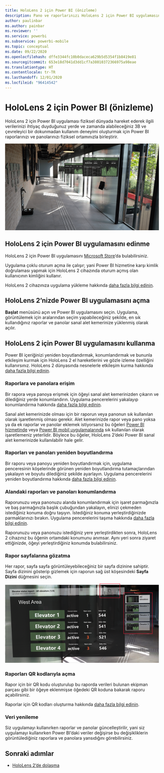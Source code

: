 ```yaml
---
title: HoloLens 2 için Power BI (önizleme)
description: Pano ve raporlarınızı HoloLens 2 için Power BI uygulamasında görüntüleyin.
author: paulinbar
ms.author: painbar
ms.reviewer: ''
ms.service: powerbi
ms.subservice: powerbi-mobile
ms.topic: conceptual
ms.date: 09/22/2020
ms.openlocfilehash: dffe3344fc10b0daceca629b5d5354f1b8419e81
ms.sourcegitcommit: 653e18d7041d3dd1cf7a38010372366975a98eae
ms.translationtype: HT
ms.contentlocale: tr-TR
ms.lasthandoff: 12/01/2020
ms.locfileid: "96414542"
---
```

# <a name="power-bi-for-hololens-2-preview"></a>HoloLens 2 için Power BI (önizleme)
HoloLens 2 için Power BI uygulaması fiziksel dünyada hareket ederek ilgili verilerinizi ihtiyaç duyduğunuz yerde ve zamanda alabileceğiniz 3B ve çevreleyici bir dokunmadan kullanım deneyimi oluşturmak için Power BI raporlarınızı ve panolarınızı fiziksel ortamınızla birleştirir.

![Havada uçan Power BI raporlarını gösteren HoloLens 2 resmi.](media/mobile-hololens2-app/power-bi-hololens2-floating-reports.png)

## <a name="get-the-power-bi-app-for-hololens-2"></a>HoloLens 2 için Power BI uygulamasını edinme 

HoloLens 2 için Power BI uygulamasını [Microsoft Store](https://go.microsoft.com/fwlink/?linkid=526478)’da bulabilirsiniz.

Uygulama çoklu oturum açma ile çalışır; yani Power BI hizmetine karşı kimlik doğrulaması yapmak için HoloLens 2 cihazında oturum açmış olan kullanıcının kimliğini kullanır.

HoloLens 2 cihazınıza uygulama yükleme hakkında [daha fazla bilgi edinin](/hololens/holographic-store-apps).

## <a name="open-the-power-bi-app-on-your-hololens-2"></a>HoloLens 2’nizde Power BI uygulamasını açma

**Başlat** menüsünü açın ve Power BI uygulamasını seçin. Uygulama, görüntülemek için aralarından seçim yapabileceğiniz şekilde, en sık kullandığınız raporlar ve panolar sanal alet kemerinize yüklenmiş olarak açılır.

## <a name="using-the-power-bi-app-for-hololens-2"></a>HoloLens 2 için Power BI uygulamasını kullanma

Power BI içeriğinizi yeniden boyutlandırmak, konumlandırmak ve bununla etkileşim kurmak için HoloLens 2 el hareketlerini ve gözle izleme özelliğini kullanırsınız. HoloLens 2 dünyasında nesnelerle etkileşim kurma hakkında [daha fazla bilgi edinin](/hololens/hololens2-basic-usage).

### <a name="access-reports-and-dashboards"></a>Raporlara ve panolara erişim

Bir rapora veya panoya erişmek için öğeyi sanal alet kemerinizden çıkarın ve dilediğiniz yerde konumlandırın. Uygulama pencerelerini yakalayıp konumlandırma hakkında [daha fazla bilgi edinin](/hololens/hololens2-basic-usage#moving-holograms).

Sanal alet kemerinizde olması için bir raporun veya panonun sık kullanılan olarak işaretlenmiş olması gerekir. Alet kemerinizde rapor veya pano yoksa ya da ek raporlar ve panolar eklemek istiyorsanız bu öğeleri [Power BI hizmetinde](../end-user-favorite.md) veya [Power BI mobil uygulamalarında](mobile-apps-favorites.md) sık kullanılan olarak işaretlemeniz yeterlidir. Böylece bu öğeler, HoloLens 2’deki Power BI sanal alet kemerinizde kullanılabilir hale gelir.

### <a name="resize-reports-and-dashboards"></a>Raporları ve panoları yeniden boyutlandırma

Bir raporu veya panoyu yeniden boyutlandırmak için, uygulama penceresinin köşelerinde görünen yeniden boyutlandırma tutamaçlarından yakalayın ve boyutu dilediğiniz şekilde ayarlayın. Uygulama pencerelerini yeniden boyutlandırma hakkında [daha fazla bilgi edinin](/hololens/hololens2-basic-usage#resizing-holograms).

### <a name="position-reports-and-dashboards-in-space"></a>Alandaki raporları ve panoları konumlandırma

Raporunuzu veya panonuzu alanda konumlandırmak için işaret parmağınızla ve baş parmağınızla başlık çubuğundan yakalayın, elinizi çekmeden istediğiniz konuma doğru taşıyın. İstediğiniz konuma yerleştirdiğinizde parmaklarınızı bırakın. Uygulama pencerelerini taşıma hakkında [daha fazla bilgi edinin](/hololens/hololens2-basic-usage#moving-holograms).

Raporunuzu veya panonuzu istediğiniz yere yerleştirdikten sonra, HoloLens 2 cihazınız bu öğenin ortamdaki konumunu anımsar. Aynı yeri sonra ziyaret ettiğinizde, öğeyi yerleştirdiğiniz konumda bulabilirsiniz.

### <a name="browse-report-pages"></a>Rapor sayfalarına gözatma

Her rapor, sayfa sayfa görüntüleyebileceğiniz bir sayfa dizinine sahiptir. Sayfa dizinini gösterip gizlemek için raporun sağ üst köşesindeki **Sayfa Dizini** düğmesini seçin.

![HoloLens 2 için Power BI’daki rapor sayfası dizinini gösteren resim](media/mobile-hololens2-app/power-bi-hololens2-browse-report-pages.png)

### <a name="open-reports-with-qr-codes"></a>Raporları QR kodlarıyla açma

Rapor için bir QR kodu oluşturulup bu raporda verileri bulunan ekipman parçası gibi bir öğeye eklenmişse öğedeki QR koduna bakarak raporu açabilirsiniz.

Raporlar için QR kodları oluşturma hakkında [daha fazla bilgi edinin](../../create-reports/service-create-qr-code-for-report.md).

### <a name="data-refresh"></a>Veri yenileme

Siz uygulamayı kullanırken raporlar ve panolar güncelleştirilir, yani siz uygulamayı kullanırken Power BI’daki veriler değişirse bu değişikliklerin görüntülediğiniz raporlara ve panolara yansıdığını görebilirsiniz.

## <a name="next-steps"></a>Sonraki adımlar

* [HoloLens 2’de dolaşma](/hololens/hololens2-basic-usage)